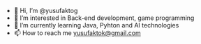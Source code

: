 - 👋 Hi, I’m @yusufaktog
- 👀 I’m interested in Back-end development, game programming
- 🌱 I’m currently learning Java, Pyhton and AI technologies
- 📫 How to reach me yusufaktok@gmail.com

<!---
yusufaktog/yusufaktog is a ✨ special ✨ repository because its `README.md` (this file) appears on your GitHub profile.
You can click the Preview link to take a look at your changes.
--->

